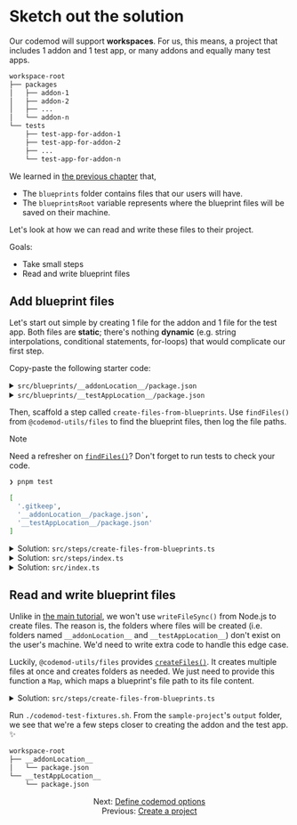 # Sketch out the solution

Our codemod will support **workspaces**. For us, this means, a project that includes 1 addon and 1 test app, or many addons and equally many test apps.

```sh
workspace-root
├── packages
│   ├── addon-1
│   ├── addon-2
│   ├── ...
│   └── addon-n
└── tests
    ├── test-app-for-addon-1
    ├── test-app-for-addon-2
    ├── ...
    └── test-app-for-addon-n
```

We learned in [the previous chapter](./01-create-a-project.md) that,

- The `blueprints` folder contains files that our users will have.
- The `blueprintsRoot` variable represents where the blueprint files will be saved on their machine.

Let's look at how we can read and write these files to their project.

Goals:

- Take small steps
- Read and write blueprint files


## Add blueprint files

Let's start out simple by creating 1 file for the addon and 1 file for the test app. Both files are **static**; there's nothing **dynamic** (e.g. string interpolations, conditional statements, for-loops) that would complicate our first step.

Copy-paste the following starter code:

<details>

<summary><code>src/blueprints/__addonLocation__/package.json</code></summary>

```json
{
  "name": "addon-1",
  "version": "0.0.0"
}
```

</details>

<details>

<summary><code>src/blueprints/__testAppLocation__/package.json</code></summary>

```json
{
  "name": "test-app-for-addon-1",
  "version": "0.0.0"
}
```

</details>

Then, scaffold a step called `create-files-from-blueprints`. Use `findFiles()` from `@codemod-utils/files` to find the blueprint files, then log the file paths.

> [!NOTE]
> Need a refresher on [`findFiles()`](../ember-codemod-rename-test-modules/04-step-1-update-acceptance-tests-part-1.md#find-files)? Don't forget to run tests to check your code.
>
> ```sh
> ❯ pnpm test
> 
> [
>   '.gitkeep',
>   '__addonLocation__/package.json',
>   '__testAppLocation__/package.json'
> ]
> ```

<details>

<summary>Solution: <code>src/steps/create-files-from-blueprints.ts</code></summary>

Note, the project root for `findFiles()` points to `blueprintsRoot`, not `options.projectRoot`.

```ts
import { findFiles } from '@codemod-utils/files';

import type { Options } from '../types/index.js';
import { blueprintsRoot } from '../utils/blueprints.js';

// eslint-disable-next-line @typescript-eslint/no-unused-vars
export function createFilesFromBlueprints(options: Options): void {
  const blueprintFilePaths = findFiles('**/*', {
    projectRoot: blueprintsRoot,
  });

  console.log(blueprintFilePaths);
}
```

</details>

<details>

<summary>Solution: <code>src/steps/index.ts</code></summary>

```diff
+ export * from './create-files-from-blueprints.js';
export * from './create-options.js';
```

</details>

<details>

<summary>Solution: <code>src/index.ts</code></summary>

```diff
- import { createOptions } from './steps/index.js';
+ import { createFilesFromBlueprints, createOptions } from './steps/index.js';
import type { CodemodOptions } from './types/index.js';

export function runCodemod(codemodOptions: CodemodOptions): void {
  const options = createOptions(codemodOptions);

-   // ...
+   createFilesFromBlueprints(options);
}
```

</details>


## Read and write blueprint files

Unlike in [the main tutorial](../ember-codemod-rename-test-modules/04-step-1-update-acceptance-tests-part-1.md#read-and-write-files), we won't use `writeFileSync()` from Node.js to create files. The reason is, the folders where files will be created (i.e. folders named `__addonLocation__` and `__testAppLocation__`) don't exist on the user's machine. We'd need to write extra code to handle this edge case.

Luckily, `@codemod-utils/files` provides [`createFiles()`](../../packages/files/README.md#createfiles). It creates multiple files at once and creates folders as needed. We just need to provide this function a `Map`, which maps a blueprint's file path to its file content.

<details>

<summary>Solution: <code>src/steps/create-files-from-blueprints.ts</code></summary>

```ts
import { readFileSync } from 'node:fs';
import { join } from 'node:path';

import { createFiles, findFiles } from '@codemod-utils/files';

import type { Options } from '../types/index.js';
import { blueprintsRoot } from '../utils/blueprints.js';

export function createFilesFromBlueprints(options: Options): void {
  const blueprintFilePaths = findFiles('**/*', {
    projectRoot: blueprintsRoot,
  });

  const fileMap = new Map(
    blueprintFilePaths.map((blueprintFilePath) => {
      const blueprintFile = readFileSync(
        join(blueprintsRoot, blueprintFilePath),
        'utf8',
      );

      return [blueprintFilePath, blueprintFile];
    }),
  );

  createFiles(fileMap, options);
}
```

</details>

Run `./codemod-test-fixtures.sh`. From the `sample-project`'s `output` folder, we see that we're a few steps closer to creating the addon and the test app. ✨

```sh
workspace-root
├── __addonLocation__
│   └── package.json
└── __testAppLocation__
    └── package.json
```


<div align="center">
  <div>
    Next: <a href="./03-define-codemod-options.md">Define codemod options</a>
  </div>
  <div>
    Previous: <a href="./01-create-a-project.md">Create a project</a>
  </div>
</div>
